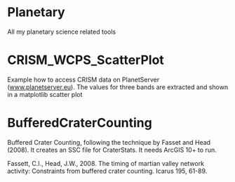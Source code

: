 # Planetary
All my planetary science related tools

# CRISM_WCPS_ScatterPlot
Example how to access CRISM data on PlanetServer (www.planetserver.eu). The values for three bands are extracted and shown in a matplotlib scatter plot

# BufferedCraterCounting
Buffered Crater Counting, following the technique by Fasset and Head (2008). It creates an SSC file for CraterStats. It needs ArcGIS 10+ to run.

Fassett, C.I., Head, J.W., 2008. The timing of martian valley network activity: Constraints from buffered crater counting. Icarus 195, 61-89.
